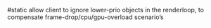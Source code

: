 \#static allow client to ignore lower-prio objects in the renderloop, to compensate frame-drop/cpu/gpu-overload scenario’s
